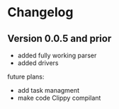 # Changelog 
## Version 0.0.5 and prior

* added fully working parser
* added drivers

future plans:

* add task managment
* make code Clippy compilant
